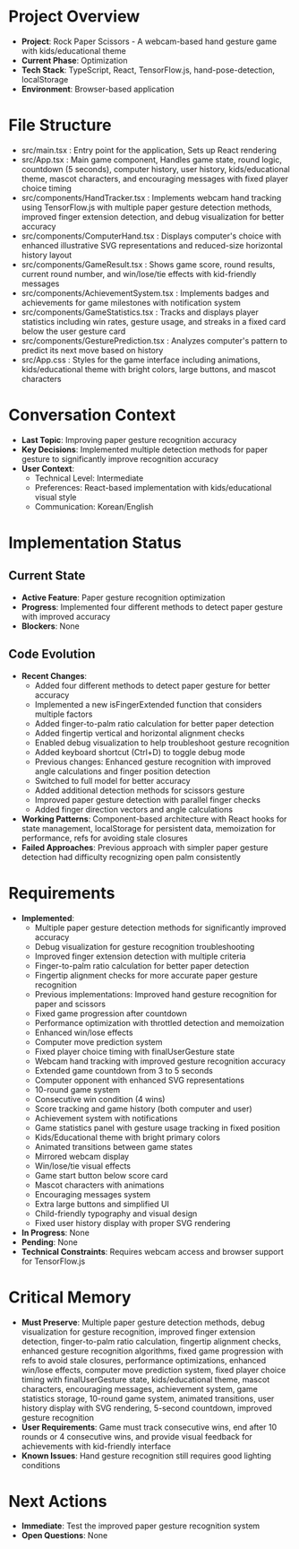 # Project Overview
- **Project**: Rock Paper Scissors - A webcam-based hand gesture game with kids/educational theme
- **Current Phase**: Optimization
- **Tech Stack**: TypeScript, React, TensorFlow.js, hand-pose-detection, localStorage
- **Environment**: Browser-based application

# File Structure
- src/main.tsx : Entry point for the application, Sets up React rendering
- src/App.tsx : Main game component, Handles game state, round logic, countdown (5 seconds), computer history, user history, kids/educational theme, mascot characters, and encouraging messages with fixed player choice timing
- src/components/HandTracker.tsx : Implements webcam hand tracking using TensorFlow.js with multiple paper gesture detection methods, improved finger extension detection, and debug visualization for better accuracy
- src/components/ComputerHand.tsx : Displays computer's choice with enhanced illustrative SVG representations and reduced-size horizontal history layout
- src/components/GameResult.tsx : Shows game score, round results, current round number, and win/lose/tie effects with kid-friendly messages
- src/components/AchievementSystem.tsx : Implements badges and achievements for game milestones with notification system
- src/components/GameStatistics.tsx : Tracks and displays player statistics including win rates, gesture usage, and streaks in a fixed card below the user gesture card
- src/components/GesturePrediction.tsx : Analyzes computer's pattern to predict its next move based on history
- src/App.css : Styles for the game interface including animations, kids/educational theme with bright colors, large buttons, and mascot characters

# Conversation Context
- **Last Topic**: Improving paper gesture recognition accuracy
- **Key Decisions**: Implemented multiple detection methods for paper gesture to significantly improve recognition accuracy
- **User Context**:
  - Technical Level: Intermediate
  - Preferences: React-based implementation with kids/educational visual style
  - Communication: Korean/English

# Implementation Status
## Current State
- **Active Feature**: Paper gesture recognition optimization
- **Progress**: Implemented four different methods to detect paper gesture with improved accuracy
- **Blockers**: None

## Code Evolution
- **Recent Changes**: 
  - Added four different methods to detect paper gesture for better accuracy
  - Implemented a new isFingerExtended function that considers multiple factors
  - Added finger-to-palm ratio calculation for better paper detection
  - Added fingertip vertical and horizontal alignment checks
  - Enabled debug visualization to help troubleshoot gesture recognition
  - Added keyboard shortcut (Ctrl+D) to toggle debug mode
  - Previous changes: Enhanced gesture recognition with improved angle calculations and finger position detection
  - Switched to full model for better accuracy
  - Added additional detection methods for scissors gesture
  - Improved paper gesture detection with parallel finger checks
  - Added finger direction vectors and angle calculations
- **Working Patterns**: Component-based architecture with React hooks for state management, localStorage for persistent data, memoization for performance, refs for avoiding stale closures
- **Failed Approaches**: Previous approach with simpler paper gesture detection had difficulty recognizing open palm consistently

# Requirements
- **Implemented**: 
  - Multiple paper gesture detection methods for significantly improved accuracy
  - Debug visualization for gesture recognition troubleshooting
  - Improved finger extension detection with multiple criteria
  - Finger-to-palm ratio calculation for better paper detection
  - Fingertip alignment checks for more accurate paper gesture recognition
  - Previous implementations: Improved hand gesture recognition for paper and scissors
  - Fixed game progression after countdown
  - Performance optimization with throttled detection and memoization
  - Enhanced win/lose effects
  - Computer move prediction system
  - Fixed player choice timing with finalUserGesture state
  - Webcam hand tracking with improved gesture recognition accuracy
  - Extended game countdown from 3 to 5 seconds
  - Computer opponent with enhanced SVG representations
  - 10-round game system
  - Consecutive win condition (4 wins)
  - Score tracking and game history (both computer and user)
  - Achievement system with notifications
  - Game statistics panel with gesture usage tracking in fixed position
  - Kids/Educational theme with bright primary colors
  - Animated transitions between game states
  - Mirrored webcam display
  - Win/lose/tie visual effects
  - Game start button below score card
  - Mascot characters with animations
  - Encouraging messages system
  - Extra large buttons and simplified UI
  - Child-friendly typography and visual design
  - Fixed user history display with proper SVG rendering
- **In Progress**: None
- **Pending**: None
- **Technical Constraints**: Requires webcam access and browser support for TensorFlow.js

# Critical Memory
- **Must Preserve**: Multiple paper gesture detection methods, debug visualization for gesture recognition, improved finger extension detection, finger-to-palm ratio calculation, fingertip alignment checks, enhanced gesture recognition algorithms, fixed game progression with refs to avoid stale closures, performance optimizations, enhanced win/lose effects, computer move prediction system, fixed player choice timing with finalUserGesture state, kids/educational theme, mascot characters, encouraging messages, achievement system, game statistics storage, 10-round game system, animated transitions, user history display with SVG rendering, 5-second countdown, improved gesture recognition
- **User Requirements**: Game must track consecutive wins, end after 10 rounds or 4 consecutive wins, and provide visual feedback for achievements with kid-friendly interface
- **Known Issues**: Hand gesture recognition still requires good lighting conditions

# Next Actions
- **Immediate**: Test the improved paper gesture recognition system
- **Open Questions**: None
